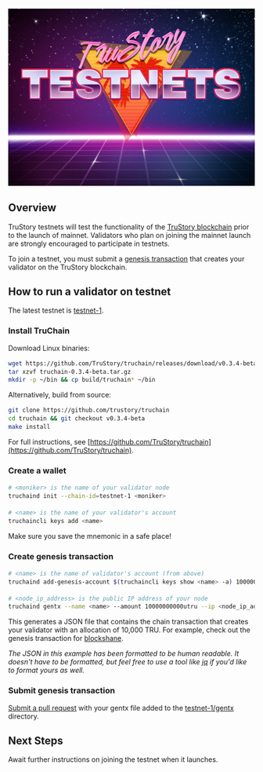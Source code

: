 ![logo](./logo.jpg)

## Overview

TruStory testnets will test the functionality of the [TruStory blockchain](https://github.com/TruStory/truchain) prior to the launch of mainnet. Validators who plan on joining the mainnet launch are strongly encouraged to participate in testnets.

To join a testnet, you must submit a [genesis transaction](https://github.com/TruStory/testnets#create-genesis-transaction) that creates your validator on the TruStory blockchain.

## How to run a validator on testnet

The latest testnet is [testnet-1](https://github.com/TruStory/testnets/tree/master/testnet-1).

### Install TruChain

Download Linux binaries:
```sh
wget https://github.com/TruStory/truchain/releases/download/v0.3.4-beta/truchain-0.3.4-beta.tar.gz
tar xzvf truchain-0.3.4-beta.tar.gz
mkdir -p ~/bin && cp build/truchain* ~/bin
```

Alternatively, build from source:
```sh
git clone https://github.com/trustory/truchain
cd truchain && git checkout v0.3.4-beta
make install
```

For full instructions, see [https://github.com/TruStory/truchain](https://github.com/TruStory/truchain).

### Create a wallet

```sh
# <moniker> is the name of your validator node
truchaind init --chain-id=testnet-1 <moniker>

# <name> is the name of your validator's account
truchaincli keys add <name>
```
Make sure you save the mnemonic in a safe place!

### Create genesis transaction

```sh
# <name> is the name of validator's account (from above)
truchaind add-genesis-account $(truchaincli keys show <name> -a) 10000000000utru

# <node_ip_address> is the public IP address of your node
truchaind gentx --name <name> --amount 10000000000utru --ip <node_ip_address>
```

This generates a JSON file that contains the chain transaction that creates your validator with an allocation of 10,000 TRU. 
For example, check out the genesis transaction for [blockshane](https://github.com/TruStory/testnets/blob/master/testnet-1/gentx/gentx-267f9165a57da281721c3cf58adfeb9d506b7777.json). 

_The JSON in this example has been formatted to be human readable. It doesn't have to be formatted, but feel free to use a tool like [jq](https://stedolan.github.io/jq/) if you'd like to format yours as well._

### Submit genesis transaction

[Submit a pull request](https://help.github.com/en/github/collaborating-with-issues-and-pull-requests/creating-a-pull-request-from-a-fork) with your gentx file added to the [testnet-1/gentx](https://github.com/TruStory/testnets/tree/master/testnet-1/gentx) directory.

## Next Steps

Await further instructions on joining the testnet when it launches.
